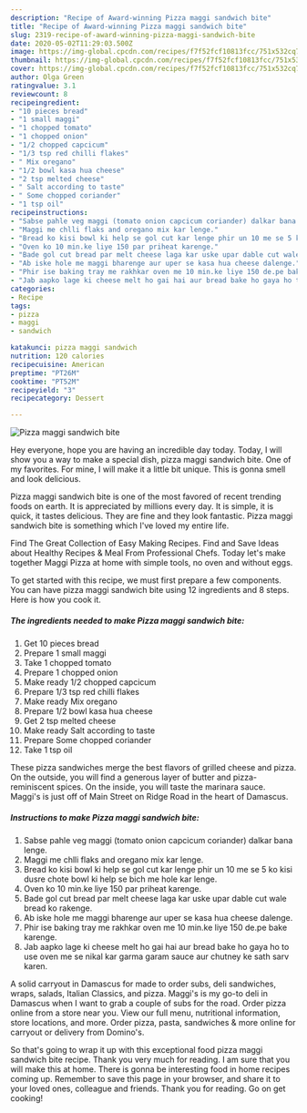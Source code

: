 ```yaml
---
description: "Recipe of Award-winning Pizza maggi sandwich bite"
title: "Recipe of Award-winning Pizza maggi sandwich bite"
slug: 2319-recipe-of-award-winning-pizza-maggi-sandwich-bite
date: 2020-05-02T11:29:03.500Z
image: https://img-global.cpcdn.com/recipes/f7f52fcf10813fcc/751x532cq70/pizza-maggi-sandwich-bite-recipe-main-photo.jpg
thumbnail: https://img-global.cpcdn.com/recipes/f7f52fcf10813fcc/751x532cq70/pizza-maggi-sandwich-bite-recipe-main-photo.jpg
cover: https://img-global.cpcdn.com/recipes/f7f52fcf10813fcc/751x532cq70/pizza-maggi-sandwich-bite-recipe-main-photo.jpg
author: Olga Green
ratingvalue: 3.1
reviewcount: 8
recipeingredient:
- "10 pieces bread"
- "1 small maggi"
- "1 chopped tomato"
- "1 chopped onion"
- "1/2 chopped capcicum"
- "1/3 tsp red chilli flakes"
- " Mix oregano"
- "1/2 bowl kasa hua cheese"
- "2 tsp melted cheese"
- " Salt according to taste"
- " Some chopped coriander"
- "1 tsp oil"
recipeinstructions:
- "Sabse pahle veg maggi (tomato onion capcicum coriander) dalkar bana lenge."
- "Maggi me chlli flaks and oregano mix kar lenge."
- "Bread ko kisi bowl ki help se gol cut kar lenge phir un 10 me se 5 ko kisi dusre chote bowl ki help se bich me hole kar lenge."
- "Oven ko 10 min.ke liye 150 par priheat karenge."
- "Bade gol cut bread par melt cheese laga kar uske upar dable cut wale bread ko rakenge."
- "Ab iske hole me maggi bharenge aur uper se kasa hua cheese dalenge."
- "Phir ise baking tray me rakhkar oven me 10 min.ke liye 150 de.pe bake karenge."
- "Jab aapko lage ki cheese melt ho gai hai aur bread bake ho gaya ho to use oven me se nikal kar garma garam sauce aur chutney ke sath sarv karen."
categories:
- Recipe
tags:
- pizza
- maggi
- sandwich

katakunci: pizza maggi sandwich 
nutrition: 120 calories
recipecuisine: American
preptime: "PT26M"
cooktime: "PT52M"
recipeyield: "3"
recipecategory: Dessert

---
```



![Pizza maggi sandwich bite](https://img-global.cpcdn.com/recipes/f7f52fcf10813fcc/751x532cq70/pizza-maggi-sandwich-bite-recipe-main-photo.jpg)

Hey everyone, hope you are having an incredible day today. Today, I will show you a way to make a special dish, pizza maggi sandwich bite. One of my favorites. For mine, I will make it a little bit unique. This is gonna smell and look delicious.

Pizza maggi sandwich bite is one of the most favored of recent trending foods on earth. It is appreciated by millions every day. It is simple, it is quick, it tastes delicious. They are fine and they look fantastic. Pizza maggi sandwich bite is something which I've loved my entire life.

Find The Great Collection of Easy Making Recipes. Find and Save Ideas about Healthy Recipes &amp; Meal From Professional Chefs. Today let&#39;s make together Maggi Pizza at home with simple tools, no oven and without eggs.


To get started with this recipe, we must first prepare a few components. You can have pizza maggi sandwich bite using 12 ingredients and 8 steps. Here is how you cook it.

<!--inarticleads1-->

##### The ingredients needed to make Pizza maggi sandwich bite:

1. Get 10 pieces bread
1. Prepare 1 small maggi
1. Take 1 chopped tomato
1. Prepare 1 chopped onion
1. Make ready 1/2 chopped capcicum
1. Prepare 1/3 tsp red chilli flakes
1. Make ready  Mix oregano
1. Prepare 1/2 bowl kasa hua cheese
1. Get 2 tsp melted cheese
1. Make ready  Salt according to taste
1. Prepare  Some chopped coriander
1. Take 1 tsp oil


These pizza sandwiches merge the best flavors of grilled cheese and pizza. On the outside, you will find a generous layer of butter and pizza-reminiscent spices. On the inside, you will taste the marinara sauce. Maggi&#39;s is just off of Main Street on Ridge Road in the heart of Damascus. 

<!--inarticleads2-->

##### Instructions to make Pizza maggi sandwich bite:

1. Sabse pahle veg maggi (tomato onion capcicum coriander) dalkar bana lenge.
1. Maggi me chlli flaks and oregano mix kar lenge.
1. Bread ko kisi bowl ki help se gol cut kar lenge phir un 10 me se 5 ko kisi dusre chote bowl ki help se bich me hole kar lenge.
1. Oven ko 10 min.ke liye 150 par priheat karenge.
1. Bade gol cut bread par melt cheese laga kar uske upar dable cut wale bread ko rakenge.
1. Ab iske hole me maggi bharenge aur uper se kasa hua cheese dalenge.
1. Phir ise baking tray me rakhkar oven me 10 min.ke liye 150 de.pe bake karenge.
1. Jab aapko lage ki cheese melt ho gai hai aur bread bake ho gaya ho to use oven me se nikal kar garma garam sauce aur chutney ke sath sarv karen.


A solid carryout in Damascus for made to order subs, deli sandwiches, wraps, salads, Italian Classics, and pizza. Maggi&#39;s is my go-to deli in Damascus when I want to grab a couple of subs for the road. Order pizza online from a store near you. View our full menu, nutritional information, store locations, and more. Order pizza, pasta, sandwiches &amp; more online for carryout or delivery from Domino&#39;s. 

So that's going to wrap it up with this exceptional food pizza maggi sandwich bite recipe. Thank you very much for reading. I am sure that you will make this at home. There is gonna be interesting food in home recipes coming up. Remember to save this page in your browser, and share it to your loved ones, colleague and friends. Thank you for reading. Go on get cooking!
